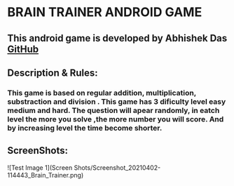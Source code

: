 # BRAIN TRAINER ANDROID GAME
 
## This android game is developed by Abhishek Das [GitHub](https://github.com/avioXD)

## Description & Rules: 
### This game is based on regular addition, multiplication, substraction and division . This game has 3 dificulty level easy medium and hard. The question will apear randomly, in eatch level the more you solve ,the more number you will score. And by increasing level the time become shorter.


## ScreenShots: 
![Test Image 1](Screen Shots/Screenshot_20210402-114443_Brain_Trainer.png)
